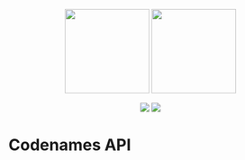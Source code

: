 <p align="center">
  <img height="150" src="https://d1wzvcwrgjaybe.cloudfront.net/repos/games/codenames-api/readme-category-icon.png">
  <img height="150" src="https://d1wzvcwrgjaybe.cloudfront.net/repos/games/codenames-api/readme-repo-icon.png">
</p>

<p align="center">
  <a href="https://circleci.com/gh/manwaring-games/codenames-api">
    <img src="https://img.shields.io/circleci/build/github/manwaring-games/codenames-api?style=flat-square&token=7640a9ea8bde9b70dfcae87f09eb5de57afe5215&logo=circleci"></a>
  <a href="https://app.dependabot.com/accounts/manwaring-games/repos/258663891">
    <img src="https://img.shields.io/static/v1?label=dependabot&message=enabled&color=blue&logo=dependabot&style=flat-square"></a>
</p>

# Codenames API

